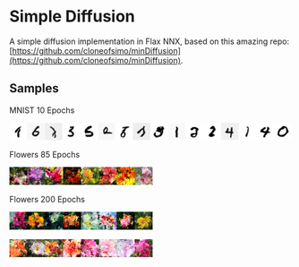 # Simple Diffusion

A simple diffusion implementation in Flax NNX, based on this amazing repo: [https://github.com/cloneofsimo/minDiffusion](https://github.com/cloneofsimo/minDiffusion).

## Samples
MNIST 10 Epochs

![numbers](imgs/mnist_10.png)

Flowers 85 Epochs

![flowers](imgs/flowers_85.png)

Flowers 200 Epochs

![flowers](imgs/flowers_185.png)

![flowers](imgs/flowers_200.png)
